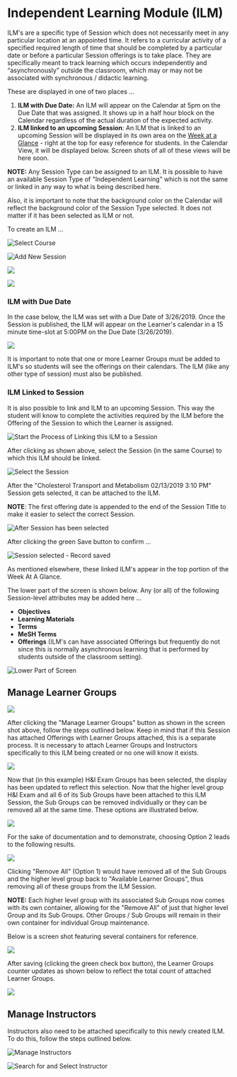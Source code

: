 # Independent Learning Module \(ILM\)

ILM's are a specific type of Session which does not necessarily meet in any particular location at an appointed time. It refers to a curricular activity of a specified required length of time that should be completed by a particular date or before a particular Session offerings is to take place. They are specifically meant to track learning which occurs independently and “asynchronously” outside the classroom, which may or may not be associated with synchronous / didactic learning. 

These are displayed in one of two places ...

1. **ILM with Due Date:** An ILM will appear on the Calendar at 5pm on the Due Date that was assigned. It shows up in a half hour block on the Calendar regardless of the actual duration of the expected activity.
2. **ILM linked to an upcoming Session**: An ILM that is linked to an upcoming Session will be displayed in its own area on the [Week at a Glance](https://iliosproject.gitbook.io/ilios-user-guide/dashboard/week-at-a-glance) - right at the top for easy reference for students. In the Calendar View, it will be displayed below. Screen shots of all of these views will be here soon.

**NOTE:** Any Session Type can be assigned to an ILM. It is possible to have an available Session Type of "Independent Learning" which is not the same or linked in any way to what is being described here.

Also, it is important to note that the background color on the Calendar will reflect the background color of the Session Type selected. It does not matter if it has been selected as ILM or not.

To create an ILM ...

![Select Course](../../.gitbook/assets/rw_ilm1.png)

![Add New Session](../../.gitbook/assets/rw_ilm2.png)

![](../../.gitbook/assets/rw_ilm3.png)

![](../../.gitbook/assets/rw_ilm4.png)

### ILM with Due Date

In the case below, the ILM was set with a Due Date of 3/26/2019. Once the Session is published, the ILM will appear on the Learner's calendar in a 15 minute time-slot at 5:00PM on the Due Date \(3/26/2019\).

![](../../.gitbook/assets/rw_ilm5.png)

It is important to note that one or more Learner Groups must be added to ILM's so students will see the offerings on their calendars. The ILM \(like any other type of session\) must also be published.

### ILM Linked to Session

It is also possible to link and ILM to an upcoming Session. This way the student will know to complete the activities required by the ILM before the Offering of the Session to which the Learner is assigned.

![Start the Process of Linking this ILM to a Session](../../.gitbook/assets/image%20%281%29.png)

After clicking as shown above, select the Session \(in the same Course\) to which this ILM should be linked.

![Select the Session](../../.gitbook/assets/image%20%283%29.png)

After the "Cholesterol Transport and Metabolism 02/13/2019 3:10 PM" Session gets selected, it can be attached to the ILM. 

**NOTE**: The first offering date is appended to the end of the Session Title to make it easier to select the correct Session.

![After Session has been selected](../../.gitbook/assets/image%20%284%29.png)

After clicking the green Save button to confirm ...

![Session selected - Record saved](../../.gitbook/assets/image%20%287%29.png)

As mentioned elsewhere, these linked ILM's appear in the top portion of the Week At A Glance.

The lower part of the screen is shown below. Any \(or all\) of the following Session-level attributes may be added here ...

* **Objectives** 
* **Learning Materials**
* **Terms**
* **MeSH Terms**
* **Offerings** \(ILM's can have associated Offerings but frequently do not since this is normally asynchronous learning that is performed by students outside of the classroom setting\).

![Lower Part of Screen](../../.gitbook/assets/rw_ilm6.png)

## Manage Learner Groups

![](../../.gitbook/assets/rw_ilm5.png)

After clicking the "Manage Learner Groups" button as shown in the screen shot above, follow the steps outlined below. Keep in mind that if this Session has attached Offerings with Learner Groups attached, this is a separate process. It is necessary to attach Learner Groups and Instructors specifically to this ILM being created or no one will know it exists.

![](../../.gitbook/assets/rw_ilm7.png)

Now that \(in this example\) H&I Exam Groups has been selected, the display has been updated to reflect this selection. Now that the higher level group H&I Exam and all 6 of its Sub Groups have been attached to this ILM Session, the Sub Groups can be removed individually or they can be removed all at the same time. These options are illustrated below.

![](../../.gitbook/assets/rw_ilm8.png)

For the sake of documentation and to demonstrate, choosing Option 2 leads to the following results.

![](../../.gitbook/assets/rw_ilm9.png)

Clicking "Remove All" \(Option 1\) would have removed all of the Sub Groups and the higher level group back to "Available Learner Groups", thus removing all of these groups from the ILM Session.

**NOTE:** Each higher level group with its associated Sub Groups now comes with its own container, allowing for the "Remove All" of just that higher level Group and its Sub Groups. Other Groups / Sub Groups will remain in their own container for individual Group maintenance.

Below is a screen shot featuring several containers for reference.

![](../../.gitbook/assets/rw_ilm10.png)

After saving \(clicking the green check box button\), the Learner Groups counter updates as shown below to reflect the total count of attached Learner Groups.

![](../../.gitbook/assets/rw_ilm11.png)

## Manage Instructors

Instructors also need to be attached specifically to this newly created ILM. To do this, follow the steps outlined below.

![Manage Instructors](../../.gitbook/assets/rw_ilm12.png)

![Search for and Select Instructor](../../.gitbook/assets/rw_ilm13.png)



